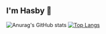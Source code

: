 ##  I'm  Hasby 👋

![Anurag's GitHub stats](https://github-readme-stats.vercel.app/api?username=alif9947&show_icons=true&theme=transparent)     [![Top Langs](https://github-readme-stats.vercel.app/api/top-langs/?username=alif9947)](https://github.com/alif9947/github-readme-stats)    
